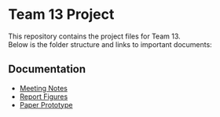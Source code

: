 # Team 13 Project

This repository contains the project files for Team 13. </br>
Below is the folder structure and links to important documents:

## Documentation
- [Meeting Notes](./meeting_notes/)
- [Report Figures](./other_docs)
- [Paper Prototype](./paper_prototype)
